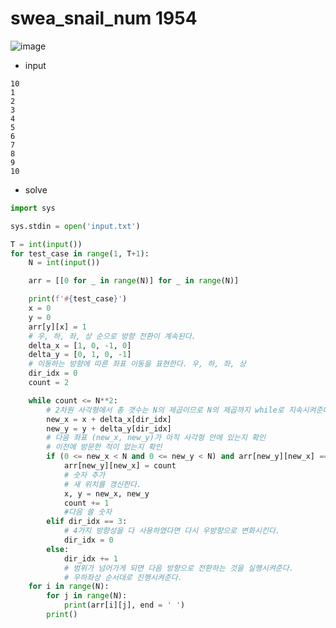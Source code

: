 # swea_snail_num 1954

![image](https://s3.us-west-2.amazonaws.com/secure.notion-static.com/d122a0cb-8924-490a-9bd0-1a996c9d7c24/Untitled.png?X-Amz-Algorithm=AWS4-HMAC-SHA256&X-Amz-Content-Sha256=UNSIGNED-PAYLOAD&X-Amz-Credential=AKIAT73L2G45EIPT3X45%2F20230310%2Fus-west-2%2Fs3%2Faws4_request&X-Amz-Date=20230310T154520Z&X-Amz-Expires=86400&X-Amz-Signature=ce688d9c813ee3dd663c2be416042381b71c9067e553fa67105b7224f9ead12b&X-Amz-SignedHeaders=host&response-content-disposition=filename%3D%22Untitled.png%22&x-id=GetObject)

- input

```
10
1
2
3
4
5
6
7
8
9
10
```
- solve
```python
import sys

sys.stdin = open('input.txt')

T = int(input())
for test_case in range(1, T+1):
    N = int(input())

    arr = [[0 for _ in range(N)] for _ in range(N)]

    print(f'#{test_case}')
    x = 0
    y = 0
    arr[y][x] = 1
    # 우, 하, 좌, 상 순으로 방향 전환이 계속된다.
    delta_x = [1, 0, -1, 0]
    delta_y = [0, 1, 0, -1]
    # 이동하는 방향에 따른 좌표 이동을 표현한다. 우, 하, 좌, 상
    dir_idx = 0
    count = 2

    while count <= N**2:
        # 2차원 사각형에서 총 갯수는 N의 제곱이므로 N의 제곱까지 while로 지속시켜준다.
        new_x = x + delta_x[dir_idx]
        new_y = y + delta_y[dir_idx]
        # 다음 좌표 (new_x, new_y)가 아직 사각형 안에 있는지 확인
        # 이전에 방문한 적이 없는지 확인
        if (0 <= new_x < N and 0 <= new_y < N) and arr[new_y][new_x] == 0:
            arr[new_y][new_x] = count
            # 숫자 추가
            # 새 위치를 갱신한다.
            x, y = new_x, new_y
            count += 1
            #다음 쓸 숫자
        elif dir_idx == 3:
            # 4가지 방향성을 다 사용하였다면 다시 우방향으로 변화시킨다.
            dir_idx = 0
        else:
            dir_idx += 1
            # 범위가 넘어가게 되면 다음 방향으로 전환하는 것을 실행시켜준다.
            # 우하좌상 순서대로 진행시켜준다.
    for i in range(N):
        for j in range(N):
            print(arr[i][j], end = ' ')
        print()

```
